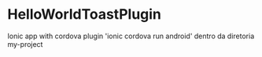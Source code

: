 # HelloWorldToastPlugin
Ionic app with cordova plugin
'ionic cordova run android' dentro da diretoria my-project
